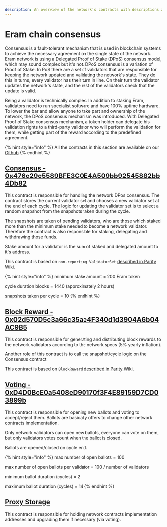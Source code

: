 ```yaml
---
description: An overview of the network's contracts with descriptions and links
---
```


# Eram chain consensus

Consensus is a fault-tolerant mechanism that is used in blockchain systems to achieve the necessary agreement on the single state of the network. Eram network is using a Delegated Proof of Stake \(DPoS\) consensus model, which may sound complex but it's not. DPoS consensus is a variation of Proof of Stake. In PoS there are a set of validators that are responsible for keeping the network updated and validating the network's state. They do this in turns, every validator has their turn in line. On their turn the validator updates the network's state, and the rest of the validators check that the update is valid.

Being a validator is technically complex. In addition to staking Eram, validators need to run specialist software and have 100% uptime hardware. To lower the bar and allow anyone to take part and ownership of the network, the DPoS consensus mechanism was introduced. With Delegated Proof of Stake consensus mechanism, a token holder can delegate his validation rights to a third-party validator who will perform the validation for them, while getting part of the reward according to the predefined agreement.

{% hint style="info" %}
All the contracts in this section are available on our [Github](https://github.com/fuseio/eram-network/tree/master/contracts)
{% endhint %}

## [Consensus - 0x476c29c5589BFE3C0E4A509bb92545882bb4Db82](https://eramscan.com/address/0x476c29c5589BFE3C0E4A509bb92545882bb4Db82)

This contract is responsible for handling the network DPos consensus. The contract stores the current validator set and chooses a new validator set at the end of each cycle. The logic for updating the validator set is to select a random snapshot from the snapshots taken during the cycle.

The snapshots are taken of pending validators, who are those which staked more than the minimum stake needed to become a network validator. Therefore the contract is also responsible for staking, delegating and withdrawing those funds.

Stake amount for a validator is the sum of staked and delegated amount to it's address.

This contract is based on `non-reporting ValidatorSet` [described in Parity Wiki](https://wiki.parity.io/Validator-Set.html#non-reporting-contract).

{% hint style="info" %}
minimum stake amount = 200 Eram token

cycle duration blocks = 1440 \(approximately 2 hours\)

snapshots taken per cycle = 10
{% endhint %}

## [Block Reward - 0x02d570D5c3a66c35ae4F340d1d3904A6b04AC9B5](https://eramscan.com/address/0x02d570D5c3a66c35ae4F340d1d3904A6b04AC9B5)

This contract is responsible for generating and distributing block rewards to the network validators according to the network specs \(5% yearly inflation\).

Another role of this contract is to call the snapshot/cycle logic on the Consensus contract

This contract is based on `BlockReward` [described in Parity Wiki](https://wiki.parity.io/Block-Reward-Contract).

## [Voting - 0xD4D0BcE0a5408eD90170f3F4E89159D7CD03899b](https://eramscan.com/address/0xD4D0BcE0a5408eD90170f3F4E89159D7CD03899b)

This contract is responsible for opening new ballots and voting to accept/reject them. Ballots are basically offers to change other network contracts implementation.

Only network validators can open new ballots, everyone can vote on them, but only validators votes count when the ballot is closed.

Ballots are opened/closed on cycle end.

{% hint style="info" %}
max number of open ballots = 100

max number of open ballots per validator = 100 / number of validators

minimum ballot duration \(cycles\) = 2

maximum ballot duration \(cycles\) = 14
{% endhint %}

## [Proxy Storage](https://eramscan.com/address/0xe71048Be8046291a4eEFB423D40B4F08a8d6ce29)

This contract is responsible for holding network contracts implementation addresses and upgrading them if necessary \(via voting\).

